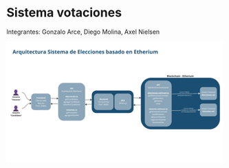 # Sistema votaciones 

Integrantes:
Gonzalo Arce,
Diego Molina,
Axel Nielsen

![Arquitectura sistema votaciones](./images/sist.jpg)

